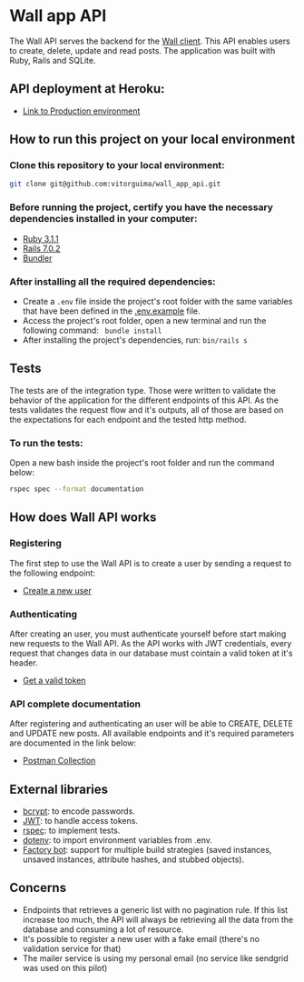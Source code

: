 # Wall app API
The Wall API serves the backend for the [Wall client](https://github.com/vitorguima/wal_app_frontend). This API enables users to create, delete, update and read posts. The application was built with Ruby, Rails and SQLite.

## API deployment at Heroku:

* [Link to Production environment](https://wall-app-api.herokuapp.com/)

## How to run this project on your local environment

### Clone this repository to your local environment:

```bash
git clone git@github.com:vitorguima/wall_app_api.git
```

### Before running the project, certify you have the necessary dependencies installed in your computer:

* [Ruby 3.1.1](https://www.ruby-lang.org/en/)
* [Rails 7.0.2](https://guides.rubyonrails.org/v5.0/getting_started.html)
* [Bundler](https://bundler.io/) 

### After installing all the required dependencies:

* Create a ```.env``` file inside the project's root folder with the same variables that have been defined in the [.env.example](https://github.com/vitorguima/wall_app_api/blob/1c7e59d2a292881418ce437d5f31d79bf32f5cf1/.env.example) file.
* Access the project's root folder, open a new terminal and run the following command: ``` bundle install```
* After installing the project's dependencies, run: ```bin/rails s```

## Tests
The tests are of the integration type. Those were written to validate the behavior of the application for the different endpoints of this API.
As the tests validates the request flow and it's outputs, all of those are based on the expectations for each endpoint and the tested http method.

### To run the tests:
Open a new bash inside the project's root folder and run the command below:

```bash
rspec spec --format documentation
```

## How does Wall API works

### Registering
The first step to use the Wall API is to create a user by sending a request to the following endpoint:

* [Create a new user](https://documenter.getpostman.com/view/17493490/UVyswbBW#da418252-3fd1-4ac3-bcf8-b0296113aa9f)

### Authenticating
After creating an user, you must authenticate yourself before start making new requests to the Wall API.
As the API works with JWT credentials, every request that changes data in our database must cointain a valid token at it's header.

* [Get a valid token](https://documenter.getpostman.com/view/17493490/UVyswbBW#6f251e28-1d47-4cc5-abe1-d99e16c8043c)

### API complete documentation
After registering and authenticating an user will be able to CREATE, DELETE and UPDATE new posts.
All available endpoints and it's required parameters are documented in the link below:

* [Postman Collection](https://documenter.getpostman.com/view/17493490/UVyswbBW)

## External libraries

* [bcrypt](https://github.com/bcrypt-ruby/bcrypt-ruby): to encode passwords.
* [JWT](https://github.com/jwt/ruby-jwt): to handle access tokens.
* [rspec](https://github.com/rspec/rspec-rails): to implement tests.
* [dotenv](https://github.com/bkeepers/dotenv): to import environment variables from .env.
* [Factory bot](https://github.com/thoughtbot/factory_bot): support for multiple build strategies (saved instances, unsaved instances, attribute hashes, and stubbed objects).

## Concerns
* Endpoints that retrieves a generic list with no pagination rule. If this list increase too much, the API will always be retrieving all the data from the database and consuming a lot of resource.
* It's possible to register a new user with a fake email (there's no validation service for that)
* The mailer service is using my personal email (no service like sendgrid was used on this pilot)
